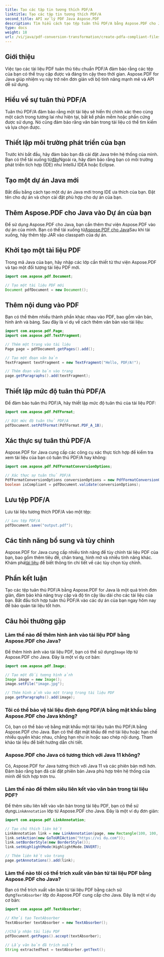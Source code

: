 ```yaml
---
title: Tạo các tập tin tương thích PDF/A
linktitle: Tạo các tập tin tương thích PDF/A
second_title: API xử lý PDF Java Aspose.PDF
description: Tìm hiểu cách tạo tệp tuân thủ PDF/A bằng Aspose.PDF cho Java. Hướng dẫn từng bước với các ví dụ mã cho tệp PDF theo tiêu chuẩn công nghiệp.
type: docs
weight: 18
url: /vi/java/pdf-conversion-transformation/create-pdfa-compliant-files/
---
```


## Giới thiệu

Việc tạo các tài liệu PDF tuân thủ tiêu chuẩn PDF/A đảm bảo rằng các tệp của bạn có thể truy cập được và đáng tin cậy theo thời gian. Aspose.PDF for Java giúp nhiệm vụ này trở nên đơn giản với bộ tính năng mạnh mẽ và API dễ sử dụng.

## Hiểu về sự tuân thủ PDF/A

Tuân thủ PDF/A đảm bảo rằng một tài liệu sẽ hiển thị chính xác theo cùng một cách trong tương lai như hiện tại, bất kể phần mềm hoặc phần cứng được sử dụng. Nó cũng đảm bảo rằng văn bản trong tài liệu có thể tìm kiếm và lựa chọn được.

## Thiết lập môi trường phát triển của bạn

 Trước khi bắt đầu, hãy đảm bảo bạn đã cài đặt Java trên hệ thống của mình. Bạn có thể tải xuống từ[đây](https://www.java.com/download/)Ngoài ra, hãy đảm bảo rằng bạn có môi trường phát triển tích hợp (IDE) như IntelliJ IDEA hoặc Eclipse.

## Tạo một dự án Java mới

Bắt đầu bằng cách tạo một dự án Java mới trong IDE ưa thích của bạn. Đặt tên cho dự án và chọn cài đặt phù hợp cho dự án của bạn.

## Thêm Aspose.PDF cho Java vào Dự án của bạn

 Để sử dụng Aspose.PDF cho Java, bạn cần thêm thư viện Aspose.PDF vào dự án của mình. Bạn có thể tải xuống từ[Aspose.PDF cho Java](https://releases.aspose.com/pdf/java/)Sau khi tải xuống, hãy thêm tệp JAR vào classpath của dự án.

## Khởi tạo một tài liệu PDF

Trong mã Java của bạn, hãy nhập các lớp cần thiết từ thư viện Aspose.PDF và tạo một đối tượng tài liệu PDF mới.

```java
import com.aspose.pdf.Document;

// Tạo một tài liệu PDF mới
Document pdfDocument = new Document();
```

## Thêm nội dung vào PDF

Bạn có thể thêm nhiều thành phần khác nhau vào PDF, bao gồm văn bản, hình ảnh và bảng. Sau đây là ví dụ về cách thêm văn bản vào tài liệu:

```java
import com.aspose.pdf.Page;
import com.aspose.pdf.TextFragment;

// Thêm một trang vào tài liệu
Page page = pdfDocument.getPages().add();

// Tạo một đoạn văn bản
TextFragment textFragment = new TextFragment("Hello, PDF/A!");

// Thêm đoạn văn bản vào trang
page.getParagraphs().add(textFragment);
```

## Thiết lập mức độ tuân thủ PDF/A

Để đảm bảo tuân thủ PDF/A, hãy thiết lập mức độ tuân thủ của tài liệu PDF:

```java
import com.aspose.pdf.PdfFormat;

// Đặt mức độ tuân thủ PDF/A
pdfDocument.setPdfFormat(PdfFormat.PDF_A_1B);
```

## Xác thực sự tuân thủ PDF/A

Aspose.PDF for Java cung cấp các công cụ xác thực tích hợp để kiểm tra xem tài liệu của bạn có tuân thủ PDF/A hay không:

```java
import com.aspose.pdf.PdfFormatConversionOptions;

// Xác thực sự tuân thủ PDF/A
PdfFormatConversionOptions conversionOptions = new PdfFormatConversionOptions(PdfFormat.PDF_A_1B, new PdfFormatConversionOptions(), 1000);
boolean isCompliant = pdfDocument.validate(conversionOptions);
```

## Lưu tệp PDF/A

Lưu tài liệu tương thích PDF/A vào một tệp:

```java
// Lưu tệp PDF/A
pdfDocument.save("output.pdf");
```

## Các tính năng bổ sung và tùy chỉnh

Aspose.PDF for Java cung cấp nhiều tính năng để tùy chỉnh tài liệu PDF của bạn, bao gồm thêm tiêu đề, chân trang, hình mờ và nhiều tính năng khác. Khám phá[tài liệu](https://reference.aspose.com/pdf/java/) để biết thông tin chi tiết về các tùy chọn tùy chỉnh.

## Phần kết luận

Tạo các tệp tuân thủ PDF/A bằng Aspose.PDF for Java là một quá trình đơn giản, đảm bảo khả năng truy cập và độ tin cậy lâu dài cho các tài liệu của bạn. Bắt đầu tích hợp tuân thủ PDF/A vào các dự án của bạn ngay hôm nay để bảo quản tài liệu tốt hơn.

## Câu hỏi thường gặp

### Làm thế nào để thêm hình ảnh vào tài liệu PDF bằng Aspose.PDF cho Java?

 Để thêm hình ảnh vào tài liệu PDF, bạn có thể sử dụng`Image` lớp từ Aspose.PDF cho Java. Đây là một ví dụ cơ bản:

```java
import com.aspose.pdf.Image;

// Tạo một đối tượng hình ảnh
Image image = new Image();
image.setFile("image.jpg");

// Thêm hình ảnh vào một trang trong tài liệu PDF
page.getParagraphs().add(image);
```

### Tôi có thể bảo vệ tài liệu định dạng PDF/A bằng mật khẩu bằng Aspose.PDF cho Java không?

Có, bạn có thể bảo vệ bằng mật khẩu một tài liệu tuân thủ PDF/A bằng Aspose.PDF cho Java. Bạn có thể đặt mật khẩu để mở tài liệu hoặc hạn chế nhiều quyền khác nhau, chẳng hạn như in hoặc sao chép nội dung. Tham khảo tài liệu để biết hướng dẫn chi tiết.

### Aspose.PDF cho Java có tương thích với Java 11 không?

Có, Aspose.PDF for Java tương thích với Java 11 và các phiên bản mới hơn. Đảm bảo rằng bạn đã cài đặt phiên bản Java phù hợp trên hệ thống của mình để tích hợp trơn tru.

### Làm thế nào để thêm siêu liên kết vào văn bản trong tài liệu PDF?

 Để thêm siêu liên kết vào văn bản trong tài liệu PDF, bạn có thể sử dụng`LinkAnnotation` lớp từ Aspose.PDF cho Java. Đây là một ví dụ đơn giản:

```java
import com.aspose.pdf.LinkAnnotation;

// Tạo chú thích liên kết
LinkAnnotation link = new LinkAnnotation(page, new Rectangle(100, 100, 200, 120));
link.setAction(new GoToURIAction("https://ví dụ.com"));
link.setBorderStyle(new BorderStyle());
link.setHighlightMode(HighlightMode.INVERT);

// Thêm liên kết vào trang
page.getAnnotations().add(link);
```

### Làm thế nào tôi có thể trích xuất văn bản từ tài liệu PDF bằng Aspose.PDF cho Java?

 Bạn có thể trích xuất văn bản từ tài liệu PDF bằng cách sử dụng`TextAbsorber` lớp do Aspose.PDF cung cấp cho Java. Đây là một ví dụ cơ bản:

```java
import com.aspose.pdf.TextAbsorber;

// Khởi tạo TextAbsorber
TextAbsorber textAbsorber = new TextAbsorber();

//Chấp nhận tài liệu PDF
pdfDocument.getPages().accept(textAbsorber);

// Lấy văn bản đã trích xuất
String extractedText = textAbsorber.getText();
```